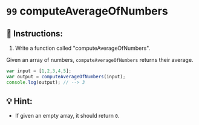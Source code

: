 # `99` computeAverageOfNumbers

## 📝 Instructions: 

1. Write a function called "computeAverageOfNumbers".

Given an array of numbers, `computeAverageOfNumbers` returns their average. 

```js
var input = [1,2,3,4,5];
var output = computeAverageOfNumbers(input);
console.log(output); // --> 3
```
## :bulb: Hint:

+ If given an empty array, it should return `0`.
